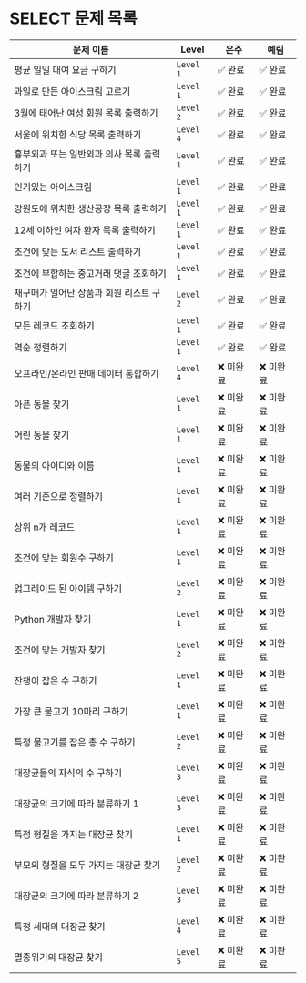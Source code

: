 # SELECT 문제 목록



| **문제 이름**                                     | **Level**  | **은주**    | **예림**    |
|---------------------------------------------------|------------|-------------|-------------|
| 평균 일일 대여 요금 구하기                      | `Level 1`  | ✅ 완료   | ✅ 완료   |
| 과일로 만든 아이스크림 고르기                   | `Level 1`  | ✅ 완료   | ✅ 완료   |
| 3월에 태어난 여성 회원 목록 출력하기            | `Level 2`  | ✅ 완료   | ✅ 완료   |
| 서울에 위치한 식당 목록 출력하기                | `Level 4`  | ✅ 완료   | ✅ 완료   |
| 흉부외과 또는 일반외과 의사 목록 출력하기       | `Level 1`  | ✅ 완료   | ✅ 완료   |
| 인기있는 아이스크림                             | `Level 1`  | ✅ 완료   | ✅ 완료   |
| 강원도에 위치한 생산공장 목록 출력하기          | `Level 1`  | ✅ 완료   | ✅ 완료   |
| 12세 이하인 여자 환자 목록 출력하기            | `Level 1`  | ✅ 완료   | ✅ 완료    |
| 조건에 맞는 도서 리스트 출력하기               | `Level 1`  | ✅ 완료   |  ✅ 완료   |
| 조건에 부합하는 중고거래 댓글 조회하기         | `Level 1`  | ✅ 완료   | ✅ 완료   |
| 재구매가 일어난 상품과 회원 리스트 구하기       | `Level 2`  | ✅ 완료   | ✅ 완료   |
| 모든 레코드 조회하기                           | `Level 1`  | ✅ 완료    | ✅ 완료   |
| 역순 정렬하기                                  | `Level 1`  | ✅ 완료    | ✅ 완료   |
| 오프라인/온라인 판매 데이터 통합하기           | `Level 4`  | ❌ 미완료   | ❌ 미완료   |
| 아픈 동물 찾기                                 | `Level 1`  | ❌ 미완료   | ❌ 미완료   |
| 어린 동물 찾기                                 | `Level 1`  | ❌ 미완료   | ❌ 미완료   |
| 동물의 아이디와 이름                           | `Level 1`  | ❌ 미완료   | ❌ 미완료   |
| 여러 기준으로 정렬하기                         | `Level 1`  | ❌ 미완료   | ❌ 미완료   |
| 상위 n개 레코드                                | `Level 1`  | ❌ 미완료   | ❌ 미완료   |
| 조건에 맞는 회원수 구하기                      | `Level 1`  | ❌ 미완료   | ❌ 미완료   |
| 업그레이드 된 아이템 구하기                    | `Level 2`  | ❌ 미완료   | ❌ 미완료   |
| Python 개발자 찾기                             | `Level 1`  | ❌ 미완료   | ❌ 미완료   |
| 조건에 맞는 개발자 찾기                        | `Level 2`  | ❌ 미완료   | ❌ 미완료   |
| 잔챙이 잡은 수 구하기                          | `Level 1`  | ❌ 미완료   | ❌ 미완료   |
| 가장 큰 물고기 10마리 구하기                   | `Level 1`  | ❌ 미완료   | ❌ 미완료   |
| 특정 물고기를 잡은 총 수 구하기                | `Level 2`  | ❌ 미완료   | ❌ 미완료   |
| 대장균들의 자식의 수 구하기                    | `Level 3`  | ❌ 미완료   | ❌ 미완료   |
| 대장균의 크기에 따라 분류하기 1                | `Level 3`  | ❌ 미완료   | ❌ 미완료   |
| 특정 형질을 가지는 대장균 찾기                 | `Level 1`  | ❌ 미완료   | ❌ 미완료   |
| 부모의 형질을 모두 가지는 대장균 찾기          | `Level 2`  | ❌ 미완료   | ❌ 미완료   |
| 대장균의 크기에 따라 분류하기 2                | `Level 3`  | ❌ 미완료   | ❌ 미완료   |
| 특정 세대의 대장균 찾기                        | `Level 4`  | ❌ 미완료   | ❌ 미완료   |
| 멸종위기의 대장균 찾기                         | `Level 5`  | ❌ 미완료   | ❌ 미완료   |
